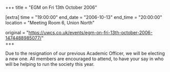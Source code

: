 +++
title = "EGM on Fri 13th October 2006"

[extra]
time = "19:00:00"
end_date = "2006-10-13"
end_time = "20:00:00"
location = "Meeting Room 6, Union North"

original = "https://uwcs.co.uk/events/egm-on-fri-13th-october-2006-1474488985077/"    
+++

Due to the resignation of our previous Academic Officer, we will be electing a new one. All members are encouraged to attend, to have your say in who will be helping to run the society this year.

